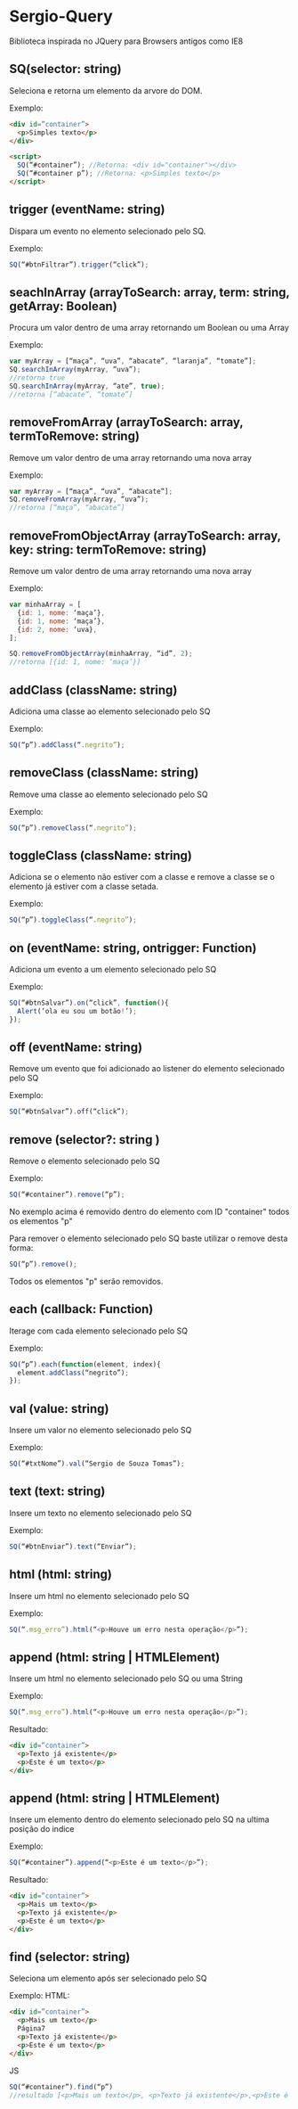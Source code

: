 # Sergio-Query
Biblioteca inspirada no JQuery para Browsers antigos como IE8

## SQ(selector: string)
Seleciona e retorna um elemento da arvore do DOM.

Exemplo:

```html
<div id=”container”>
  <p>Simples texto</p>
</div>

<script>
  SQ(“#container”); //Retorna: <div id="container"></div>
  SQ(“#container p”); //Retorna: <p>Simples texto</p>
</script>
```
## trigger (eventName: string)

Dispara um evento no elemento selecionado pelo SQ.

Exemplo:

```javascript
SQ(“#btnFiltrar”).trigger(“click”);
```

## seachInArray (arrayToSearch: array, term: string, getArray: Boolean)

Procura um valor dentro de uma array retornando um Boolean ou uma Array

Exemplo:

```javascript
var myArray = [“maça”, “uva”, “abacate”, “laranja”, “tomate”];
SQ.searchInArray(myArray, “uva”);
//retorna true
SQ.searchInArray(myArray, “ate”, true);
//retorna [“abacate”, “tomate”]
```

## removeFromArray (arrayToSearch: array, termToRemove: string)

Remove um valor dentro de uma array retornando uma nova array

Exemplo:

```javascript
var myArray = [“maça”, “uva”, “abacate”];
SQ.removeFromArray(myArray, “uva”);
//retorna [“maça”, “abacate”]
```

## removeFromObjectArray (arrayToSearch: array, key: string: termToRemove: string)

Remove um valor dentro de uma array retornando uma nova array

Exemplo:

```javascript
var minhaArray = [
  {id: 1, nome: ‘maça’},
  {id: 1, nome: ‘maça’}, 
  {id: 2, nome: ‘uva},
];

SQ.removeFromObjectArray(minhaArray, “id”, 2);
//retorna [{id: 1, nome: ‘maça’}]
```

## addClass (className: string)

Adiciona uma classe ao elemento selecionado pelo SQ

Exemplo:

```javascript
SQ(“p”).addClass(“.negrito”);
```

## removeClass (className: string)

Remove uma classe ao elemento selecionado pelo SQ

Exemplo:

```javascript
SQ(“p”).removeClass(“.negrito”);
```

## toggleClass (className: string)

Adiciona se o elemento não estiver com a classe e remove a classe se o elemento já estiver com a classe setada.

Exemplo:

```javascript
SQ(“p”).toggleClass(“.negrito”);
```

## on (eventName: string, ontrigger: Function)

Adiciona um evento a um elemento selecionado pelo SQ

Exemplo:

```javascript
SQ(“#btnSalvar”).on(“click”, function(){
  Alert(‘ola eu sou um botão!’);
});
```

## off (eventName: string)

Remove um evento que foi adicionado ao listener do elemento selecionado pelo SQ

Exemplo:

```javascript
SQ(“#btnSalvar”).off(“click”);
```

## remove (selector?: string )

Remove o elemento selecionado pelo SQ

Exemplo:

```javascript
SQ(“#container”).remove(“p”);
```
No exemplo acima é removido dentro do elemento com ID "container" todos os elementos "p"

Para remover o elemento selecionado pelo SQ baste utilizar o remove desta forma:

```javascript
SQ(“p”).remove();
```

Todos os elementos "p" serão removidos.

## each (callback: Function)

Iterage com cada elemento selecionado pelo SQ

Exemplo:

```javascript
SQ(“p”).each(function(element, index){
  element.addClass(“negrito”);
});
```

## val (value: string)

Insere um valor no elemento selecionado pelo SQ

Exemplo:

```javascript
SQ(“#txtNome”).val(“Sergio de Souza Tomas”);
```

## text (text: string)

Insere um texto no elemento selecionado pelo SQ

Exemplo:

```javascript
SQ(“#btnEnviar”).text(“Enviar”);
```

## html (html: string)

Insere um html no elemento selecionado pelo SQ

Exemplo:

```javascript
SQ(“.msg_erro”).html(“<p>Houve um erro nesta operação</p>”);
```

## append (html: string | HTMLElement)

Insere um html no elemento selecionado pelo SQ ou uma String

Exemplo:

```javascript
SQ(“.msg_erro”).html(“<p>Houve um erro nesta operação</p>”);
```
Resultado:

```html
<div id=”container”>
  <p>Texto já existente</p>
  <p>Este é um texto</p>
</div>
```

## append (html: string | HTMLElement)

Insere um elemento dentro do elemento selecionado pelo SQ na ultima posição do indice

Exemplo:

```javascript
SQ(“#container”).append(“<p>Este é um texto</p>”);
```

Resultado:

```html
<div id=”container”>
  <p>Mais um texto</p>
  <p>Texto já existente</p>
  <p>Este é um texto</p>
</div>
```

## find (selector: string)

Seleciona um elemento após ser selecionado pelo SQ

Exemplo:
HTML:

```html
<div id=”container”>
  <p>Mais um texto</p>
  Página7
  <p>Texto já existente</p>
  <p>Este é um texto</p>
</div>
```
JS

```javascript
SQ(“#container”).find(“p”)
//resultado [<p>Mais um texto</p>, <p>Texto já existente</p>,<p>Este é um exto</p>]
```


